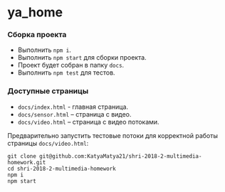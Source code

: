 # ya_home

### Сборка проекта

- Выполнить `npm i`.
- Выполнить `npm start` для сборки проекта.
- Проект будет собран в папку `docs`. 
- Выполнить `npm test` для тестов.

### Доступные страницы

- `docs/index.html` - главная страница.
- `docs/sensor.html` – страница с видео.
- `docs/video.html` – страница с видео потоками.

Предварительно запустить тестовые потоки для корректной работы страницы `docs/video.html`:

```
git clone git@github.com:KatyaMatya21/shri-2018-2-multimedia-homework.git
cd shri-2018-2-multimedia-homework
npm i
npm start
```
